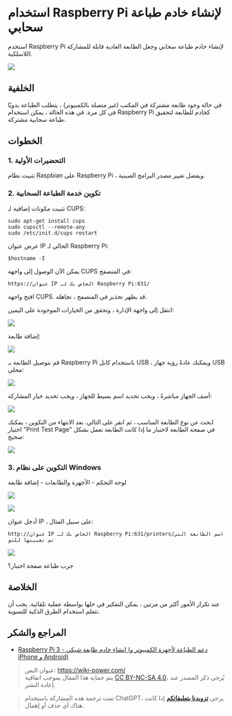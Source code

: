 # استخدام Raspberry Pi لإنشاء خادم طباعة سحابي

استخدم Raspberry Pi لإنشاء خادم طباعة سحابي وجعل الطابعة العادية قابلة للمشاركة اللاسلكية.

![](https://img.wiki-power.com/d/wiki-media/img/IMG_20181222_155243.jpg)

## الخلفية

في حالة وجود طابعة مشتركة في المكتب (غير متصلة بالكمبيوتر) ، يتطلب الطباعة يدويًا في كل مرة. في هذه الحالة ، يمكن استخدام Raspberry Pi كخادم للطابعة لتحقيق طباعة سحابية مشتركة.

## الخطوات

### 1. التحضيرات الأولية

تثبيت نظام Raspbian على Raspberry Pi ، ويفضل تغيير مصدر البرامج الصينية.

### 2. تكوين خدمة الطباعة السحابية

تثبيت مكونات إضافية لـ CUPS:

```shell
sudo apt-get install cups
sudo cupsctl --remote-any
sudo /etc/init.d/cups restart
```

عرض عنوان IP الحالي لـ Raspberry Pi:

```
$hostname -I
```

يمكن الآن الوصول إلى واجهة CUPS في المتصفح:

```
https://عنوان IP الخاص بك لـ Raspberry Pi:631/
```

افتح واجهة CUPS. قد يظهر تحذير في المتصفح ، تجاهله.

انتقل إلى واجهة الإدارة ، وتحقق من الخيارات الموجودة على اليمين:

![](https://img.wiki-power.com/d/wiki-media/img/SRnaG8Upe4QCw4A7__thumbnail.png)

إضافة طابعة:

![](https://img.wiki-power.com/d/wiki-media/img/2ha01tLqMK8dKPPw__thumbnail.png)

قم بتوصيل الطابعة بـ Raspberry Pi باستخدام كابل USB ، ويمكنك عادةً رؤية جهاز USB محلي:

![](https://img.wiki-power.com/d/wiki-media/img/dOY25IVr55cf4qbg__thumbnail-1.png)

أضف الجهاز مباشرةً ، ويجب تحديد اسم بسيط للجهاز ، ويجب تحديد خيار المشاركة:

![](https://img.wiki-power.com/d/wiki-media/img/zY62367hBa0ZuwJV__thumbnail.png)

ابحث عن نوع الطابعة المناسب ، ثم انقر على التالي. بعد الانتهاء من التكوين ، يمكنك اختيار "Print Test Page" في صفحة الطابعة لاختبار ما إذا كانت الطابعة تعمل بشكل صحيح:

![](https://img.wiki-power.com/d/wiki-media/img/9izhdEoI8cobbMjF__thumbnail.png)

### 3. التكوين على نظام Windows

لوحة التحكم - الأجهزة والطابعات - إضافة طابعة

![](https://img.wiki-power.com/d/wiki-media/img/dk39pnMjcQYPBElC__thumbnail.png)

![](https://img.wiki-power.com/d/wiki-media/img/CRkgxClLaaYjdGPt__thumbnail.png)

أدخل عنوان IP ، على سبيل المثال:

```
http://عنوان IP الخاص بك لـ Raspberry Pi:631/printers/اسم الطابعة التي تم تعيينها للتو
```

![](https://img.wiki-power.com/d/wiki-media/img/Z8sZTaxH5ZoGWyBK__thumbnail.png)

جرب طباعة صفحة اختبار؟

## الخلاصة

عند تكرار الأمور أكثر من مرتين ، يمكن التفكير في حلها بواسطة عملية تلقائية. يجب أن تتعلم استخدام الطرق الذكية للتسوية.

## المراجع والشكر

- [Raspberry Pi 3 - إنشاء خادم طابعة شبكي (دعم الطباعة لأجهزة الكمبيوتر و iPhone و Android)](https://www.ncnynl.com/archives/201608/742.html)

> عنوان النص: <https://wiki-power.com/>  
> يتم حماية هذا المقال بموجب اتفاقية [CC BY-NC-SA 4.0](https://creativecommons.org/licenses/by/4.0/deed.zh)، يُرجى ذكر المصدر عند إعادة النشر.

> تمت ترجمة هذه المشاركة باستخدام ChatGPT، يرجى [**تزويدنا بتعليقاتكم**](https://github.com/linyuxuanlin/Wiki_MkDocs/issues/new) إذا كانت هناك أي حذف أو إهمال.